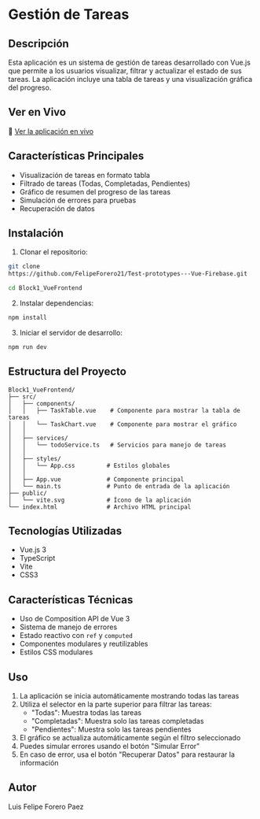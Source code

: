 # Gestión de Tareas

## Descripción
Esta aplicación es un sistema de gestión de tareas desarrollado con Vue.js que permite a los usuarios visualizar, filtrar y actualizar el estado de sus tareas. La aplicación incluye una tabla de tareas y una visualización gráfica del progreso.

## Ver en Vivo
🔗 [Ver la aplicación en vivo]()

## Características Principales
- Visualización de tareas en formato tabla
- Filtrado de tareas (Todas, Completadas, Pendientes)
- Gráfico de resumen del progreso de las tareas
- Simulación de errores para pruebas
- Recuperación de datos

## Instalación

1. Clonar el repositorio:
```bash
git clone 
https://github.com/FelipeForero21/Test-prototypes---Vue-Firebase.git

cd Block1_VueFrontend
```

2. Instalar dependencias:
```bash
npm install
```

3. Iniciar el servidor de desarrollo:
```bash
npm run dev
```

## Estructura del Proyecto
```
Block1_VueFrontend/
├── src/
│   ├── components/
│   │   ├── TaskTable.vue    # Componente para mostrar la tabla de tareas
│   │   └── TaskChart.vue    # Componente para mostrar el gráfico
│   │
│   ├── services/
│   │   └── todoService.ts   # Servicios para manejo de tareas
│   │
│   ├── styles/
│   │   └── App.css         # Estilos globales
│   │
│   ├── App.vue             # Componente principal
│   └── main.ts             # Punto de entrada de la aplicación
├── public/
│   └── vite.svg            # Ícono de la aplicación
└── index.html              # Archivo HTML principal
```

## Tecnologías Utilizadas
- Vue.js 3
- TypeScript
- Vite
- CSS3

## Características Técnicas
- Uso de Composition API de Vue 3
- Sistema de manejo de errores
- Estado reactivo con `ref` y `computed`
- Componentes modulares y reutilizables
- Estilos CSS modulares

## Uso
1. La aplicación se inicia automáticamente mostrando todas las tareas
2. Utiliza el selector en la parte superior para filtrar las tareas:
   - "Todas": Muestra todas las tareas
   - "Completadas": Muestra solo las tareas completadas
   - "Pendientes": Muestra solo las tareas pendientes
3. El gráfico se actualiza automáticamente según el filtro seleccionado
4. Puedes simular errores usando el botón "Simular Error"
5. En caso de error, usa el botón "Recuperar Datos" para restaurar la información

## Autor
Luis Felipe Forero Paez
